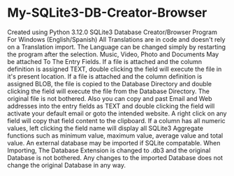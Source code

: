 # My-SQLite3-DB-Creator-Browser
Created using Python 3.12.0
SQLite3 Database Creator/Browser Program For Windows  (English/Spanish)
All Translations are in code and doesn't rely on a Translation import.
The Language can be changed simply by restarting the program after the selection.
Music, Video, Photo and Documents May be attached To The Entry Fields.
If a file is attached and the column definition is assigned TEXT,
double clicking the field will execute the file in it's present location.
If a file is attached and the column definition is assigned BLOB,
the file is copied to the Database Directory and double clicking the
field will execute the file from the Database Directory. The original
file is not bothered. Also you can copy and past Email and Web addresses
into the entry fields as TEXT and double clicking the field will activate
your default email or goto the intended website. A right click on any field
will copy that field content to the clipboard. If a column has all numeric
values, left clicking the field name will display all SQLite3 Aggregate
functions such as minimum value, maximum value, average value and total value.
An external database may be imported if SQLite compatable. When Importing,
The Database Extension is changed to .db3 and the original Database is not
bothered. Any changes to the imported Database does not change the original
Database in any way.
